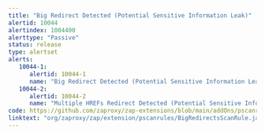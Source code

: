 ```yaml
---
title: "Big Redirect Detected (Potential Sensitive Information Leak)"
alertid: 10044
alertindex: 1004400
alerttype: "Passive"
status: release
type: alertset
alerts:
   10044-1:
      alertid: 10044-1
      name: "Big Redirect Detected (Potential Sensitive Information Leak)"
   10044-2:
      alertid: 10044-2
      name: "Multiple HREFs Redirect Detected (Potential Sensitive Information Leak)"
code: https://github.com/zaproxy/zap-extensions/blob/main/addOns/pscanrules/src/main/java/org/zaproxy/zap/extension/pscanrules/BigRedirectsScanRule.java
linktext: "org/zaproxy/zap/extension/pscanrules/BigRedirectsScanRule.java"
---
```

